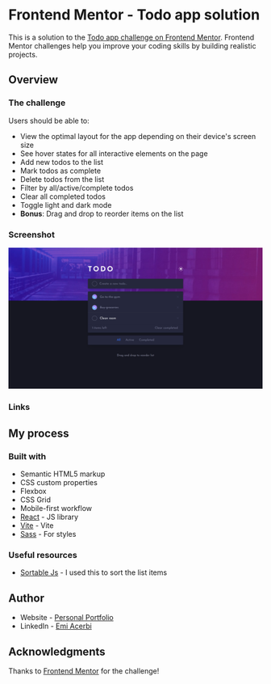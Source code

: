 # Frontend Mentor - Todo app solution

This is a solution to the [Todo app challenge on Frontend Mentor](https://www.frontendmentor.io/challenges/todo-app-Su1_KokOW). Frontend Mentor challenges help you improve your coding skills by building realistic projects. 

## Overview

### The challenge

Users should be able to:

- View the optimal layout for the app depending on their device's screen size
- See hover states for all interactive elements on the page
- Add new todos to the list
- Mark todos as complete
- Delete todos from the list
- Filter by all/active/complete todos
- Clear all completed todos
- Toggle light and dark mode
- **Bonus**: Drag and drop to reorder items on the list

### Screenshot

![](./assets/screenshot.png)

### Links

<!-- - Live Site URL: [Add live site URL here](https://your-live-site-url.com) -->

## My process

### Built with

- Semantic HTML5 markup
- CSS custom properties
- Flexbox
- CSS Grid
- Mobile-first workflow
- [React](https://reactjs.org/) - JS library
- [Vite](https://vitejs.dev/) - Vite
- [Sass](https://sass-lang.com/) - For styles

### Useful resources

- [Sortable Js](https://github.com/SortableJS/react-sortablejs) - I used this to sort the list items

## Author

- Website - [Personal Portfolio](https://www.your-site.com)
- LinkedIn - [Emi Acerbi](https://www.linkedin.com/in/emiliano-acerbi-7a7141235/)

## Acknowledgments

Thanks to [Frontend Mentor](fontendmentor.io) for the challenge!
